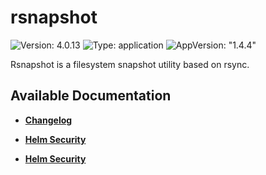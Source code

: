 # rsnapshot

![Version: 4.0.13](https://img.shields.io/badge/Version-4.0.13-informational?style=flat-square) ![Type: application](https://img.shields.io/badge/Type-application-informational?style=flat-square) ![AppVersion: "1.4.4"](https://img.shields.io/badge/AppVersion-"1.4.4"-informational?style=flat-square)

Rsnapshot is a filesystem snapshot utility based on rsync.

## Available Documentation

- [**Changelog**](CHANGELOG)

- [**Helm Security**](container-security)

- [**Helm Security**](helm-security)

